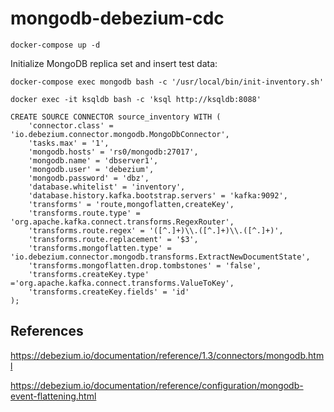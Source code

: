 # mongodb-debezium-cdc

    docker-compose up -d

Initialize MongoDB replica set and insert test data:

    docker-compose exec mongodb bash -c '/usr/local/bin/init-inventory.sh'

    docker exec -it ksqldb bash -c 'ksql http://ksqldb:8088'


```
CREATE SOURCE CONNECTOR source_inventory WITH (
    'connector.class' = 'io.debezium.connector.mongodb.MongoDbConnector',
    'tasks.max' = '1',
    'mongodb.hosts' = 'rs0/mongodb:27017',
    'mongodb.name' = 'dbserver1',
    'mongodb.user' = 'debezium',
    'mongodb.password' = 'dbz',
    'database.whitelist' = 'inventory',
    'database.history.kafka.bootstrap.servers' = 'kafka:9092',
    'transforms' = 'route,mongoflatten,createKey',
    'transforms.route.type' = 'org.apache.kafka.connect.transforms.RegexRouter',
    'transforms.route.regex' = '([^.]+)\\.([^.]+)\\.([^.]+)',
    'transforms.route.replacement' = '$3',
    'transforms.mongoflatten.type' = 'io.debezium.connector.mongodb.transforms.ExtractNewDocumentState',
    'transforms.mongoflatten.drop.tombstones' = 'false',
    'transforms.createKey.type' ='org.apache.kafka.connect.transforms.ValueToKey', 
    'transforms.createKey.fields' = 'id'
);
```


## References

https://debezium.io/documentation/reference/1.3/connectors/mongodb.html

https://debezium.io/documentation/reference/configuration/mongodb-event-flattening.html

